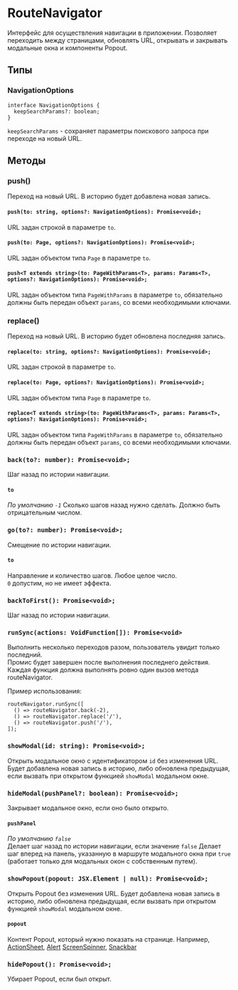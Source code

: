 # RouteNavigator
Интерфейс для осуществления навигации в приложении.
Позволяет переходить между страницами, обновлять URL,
открывать и закрывать модальные окна и компоненты Popout.

## Типы
### NavigationOptions
```tsx
interface NavigationOptions {
  keepSearchParams?: boolean;
}
```
`keepSearchParams` - сохраняет параметры поискового запроса при переходе на новый URL.

## Методы
### push()
Переход на новый URL. В историю будет добавлена новая запись.

#### `push(to: string, options?: NavigationOptions): Promise<void>;`
URL задан строкой в параметре `to`.

#### `push(to: Page, options?: NavigationOptions): Promise<void>;`
URL задан объектом типа `Page` в параметре `to`.

#### `push<T extends string>(to: PageWithParams<T>, params: Params<T>, options?: NavigationOptions): Promise<void>;`
URL задан объектом типа `PageWithParams` в параметре `to`,
обязательно должны быть передан объект `params`, со всеми необходимыми ключами.

### replace()
Переход на новый URL. В историю будет обновлена последняя запись.

#### `replace(to: string, options?: NavigationOptions): Promise<void>;`
URL задан строкой в параметре `to`.

#### `replace(to: Page, options?: NavigationOptions): Promise<void>;`
URL задан объектом типа `Page` в параметре `to`.

#### `replace<T extends string>(to: PageWithParams<T>, params: Params<T>, options?: NavigationOptions): Promise<void>;`
URL задан объектом типа `PageWithParams` в параметре `to`,
обязательно должны быть передан объект `params`, со всеми необходимыми ключами.

### `back(to?: number): Promise<void>;`
Шаг назад по истории навигации.

#### `to`
_По умолчанию `-1`_
Сколько шагов назад нужно сделать. Должно быть отрицательным числом.

### `go(to?: number): Promise<void>;`
Смещение по истории навигации.

#### `to`
Направление и количество шагов. Любое целое число.\
`0` допустим, но не имеет эффекта.

### `backToFirst(): Promise<void>;`
Шаг назад по истории навигации.

### `runSync(actions: VoidFunction[]): Promise<void>`
Выполнить несколько переходов разом, пользователь увидит только последний.\
Промис будет завершен после выполнения последнего действия.\
Каждая функция должна выполнять ровно один вызов метода routeNavigator.

Пример использования:
```tsx
routeNavigator.runSync([
  () => routeNavigator.back(-2),
  () => routeNavigator.replace('/'),
  () => routeNavigator.push('/'),
]);
```

### `showModal(id: string): Promise<void>;`
Открыть модальное окно с идентификатором `id` без изменения URL.
Будет добавлена новая запись в историю, либо обновлена предыдущая,
если вызвать при открытом функцией `showModal` модальном окне.

### `hideModal(pushPanel?: boolean): Promise<void>;`
Закрывает модальное окно, если оно было открыто.

#### `pushPanel`
_По умолчанию `false`_\
Делает шаг назад по истории навигации, если значение `false`
Делает шаг вперед на панель, указанную в маршруте модального окна при `true` (работает только для модальных окон с собственным путем).

### `showPopout(popout: JSX.Element | null): Promise<void>;`
Открыть Popout без изменения URL.
Будет добавлена новая запись в историю, либо обновлена предыдущая,
если вызвать при открытом функцией `showModal` модальном окне.

#### `popout`
Контент Popout, который нужно показать на странице. 
Например, [ActionSheet](https://vkcom.github.io/VKUI/#/ActionSheet),
[Alert](https://vkcom.github.io/VKUI/#/Alert)
[ScreenSpinner](https://vkcom.github.io/VKUI/#/ScreenSpinner),
[Snackbar](https://vkcom.github.io/VKUI/#/Snackbar)

### `hidePopout(): Promise<void>;`
Убирает Popout, если был открыт.
